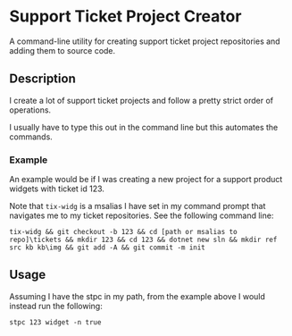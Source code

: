 # Support Ticket Project Creator

A command-line utility for creating support ticket project repositories and adding them to source code.

## Description

I create a lot of support ticket projects and follow a pretty strict order of operations.

I usually have to type this out in the command line but this automates the commands.

### Example

An example would be if I was creating a new project for a support product widgets with ticket id 123.

Note that `tix-widg` is a msalias I have set in my command prompt that navigates me to my ticket repositories. See the following command line:

`tix-widg && git checkout -b 123 && cd [path or msalias to repo]\tickets && mkdir 123 && cd 123 && dotnet new sln && mkdir ref src kb kb\img && git add -A && git commit -m init`

## Usage

Assuming I have the stpc in my path, from the example above I would instead run the following:

`stpc 123 widget -n true`
